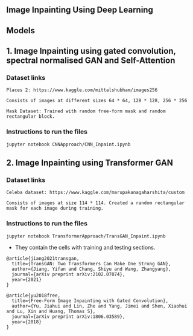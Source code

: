 ## **Image Inpainting Using Deep Learning** 

## Models 
## 1. Image Inpainting using gated convolution, spectral normalised GAN and Self-Attention 

### Dataset links
```
Places 2: https://www.kaggle.com/mittalshubham/images256

Consists of images at different sizes 64 * 64, 128 * 128, 256 * 256

Mask Dataset: Trained with random free-form mask and random rectangular block.
```

### Instructions to run the files 

```
jupyter notebook CNNApproach/CNN_Inpaint.ipynb
```

## 2. Image Inpainting using Transformer GAN

### Dataset links
```
Celeba dataset: https://www.kaggle.com/marupakanagaharshita/custom 

Consists of images at size 114 * 114. Created a random rectangular mask for each image during training. 
```


### Instructions to run the files 

```
jupyter notebook TransformerApproach/TransGAN_Inpaint.ipynb
```

- They contain the cells with training and testing sections.

```
@article{jiang2021transgan,
  title={TransGAN: Two Transformers Can Make One Strong GAN},
  author={Jiang, Yifan and Chang, Shiyu and Wang, Zhangyang},
  journal={arXiv preprint arXiv:2102.07074},
  year={2021}
}

@article{yu2018free,
  title={Free-Form Image Inpainting with Gated Convolution},
  author={Yu, Jiahui and Lin, Zhe and Yang, Jimei and Shen, Xiaohui and Lu, Xin and Huang, Thomas S},
  journal={arXiv preprint arXiv:1806.03589},
  year={2018}
}
```
